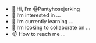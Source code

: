 - 👋 Hi, I’m @Pantyhosejerking
- 👀 I’m interested in ...
- 🌱 I’m currently learning ...
- 💞️ I’m looking to collaborate on ...
- 📫 How to reach me ...

<!---
Pantyhosejerking/Pantyhosejerking is a ✨ special ✨ repository because its `README.md` (this file) appears on your GitHub profile.
You can click the Preview link to take a look at your changes.
--->
